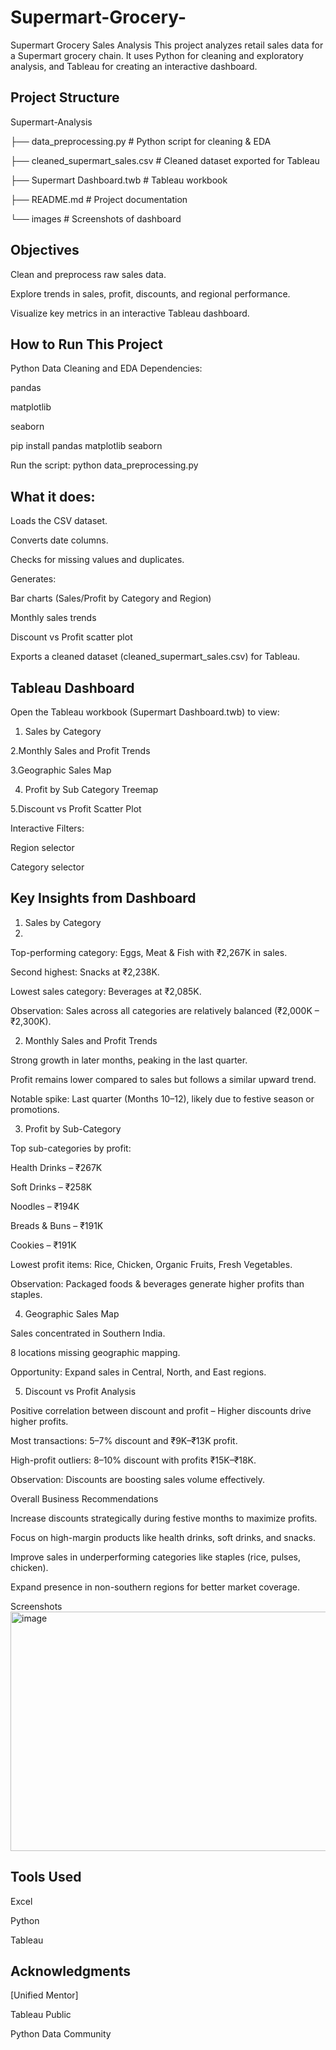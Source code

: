 # Supermart-Grocery-
Supermart Grocery Sales Analysis
This project analyzes retail sales data for a Supermart grocery chain.
It uses Python for cleaning and exploratory analysis, and Tableau for creating an interactive dashboard.

## Project Structure
Supermart-Analysis

  ├── data_preprocessing.py           # Python script for cleaning & EDA
  
  ├── cleaned_supermart_sales.csv     # Cleaned dataset exported for Tableau
  
  ├── Supermart Dashboard.twb         # Tableau workbook
  
  ├── README.md                       # Project documentation
  
  └── images                         # Screenshots of dashboard 

 ## Objectives
Clean and preprocess raw sales data.

Explore trends in sales, profit, discounts, and regional performance.

Visualize key metrics in an interactive Tableau dashboard.

## How to Run This Project
Python Data Cleaning and EDA
Dependencies:

pandas

matplotlib

seaborn

pip install pandas matplotlib seaborn

Run the script:
python data_preprocessing.py

## What it does:

Loads the CSV dataset.

Converts date columns.

Checks for missing values and duplicates.

Generates:

Bar charts (Sales/Profit by Category and Region)

Monthly sales trends

Discount vs Profit scatter plot

Exports a cleaned dataset (cleaned_supermart_sales.csv) for Tableau.

## Tableau Dashboard
Open the Tableau workbook (Supermart Dashboard.twb) to view:

1. Sales by Category
   
2.Monthly Sales and Profit Trends

3.Geographic Sales Map

4. Profit by Sub Category Treemap
   
5.Discount vs Profit Scatter Plot

Interactive Filters:

Region selector

Category selector

## Key Insights from Dashboard
1. Sales by Category
2. 
Top-performing category: Eggs, Meat & Fish with ₹2,267K in sales.

Second highest: Snacks at ₹2,238K.

Lowest sales category: Beverages at ₹2,085K.

Observation: Sales across all categories are relatively balanced (₹2,000K – ₹2,300K).

2. Monthly Sales and Profit Trends
   
Strong growth in later months, peaking in the last quarter.

Profit remains lower compared to sales but follows a similar upward trend.

Notable spike: Last quarter (Months 10–12), likely due to festive season or promotions.

3. Profit by Sub-Category
   
Top sub-categories by profit:

Health Drinks – ₹267K

Soft Drinks – ₹258K

Noodles – ₹194K

Breads & Buns – ₹191K

Cookies – ₹191K

Lowest profit items: Rice, Chicken, Organic Fruits, Fresh Vegetables.

Observation: Packaged foods & beverages generate higher profits than staples.

4. Geographic Sales Map
   
Sales concentrated in Southern India.

8 locations missing geographic mapping.

Opportunity: Expand sales in Central, North, and East regions.

5. Discount vs Profit Analysis
   
Positive correlation between discount and profit – Higher discounts drive higher profits.

Most transactions: 5–7% discount and ₹9K–₹13K profit.

High-profit outliers: 8–10% discount with profits ₹15K–₹18K.

Observation: Discounts are boosting sales volume effectively.

Overall Business Recommendations

Increase discounts strategically during festive months to maximize profits.

Focus on high-margin products like health drinks, soft drinks, and snacks.

Improve sales in underperforming categories like staples (rice, pulses, chicken).

Expand presence in non-southern regions for better market coverage.


Screenshots
<img width="831" height="383" alt="image" src="https://github.com/user-attachments/assets/58c6c347-a4ff-4dce-bee2-47a671aa7511" />


## Tools Used

Excel

Python 

Tableau

## Acknowledgments
[Unified Mentor]

Tableau Public

Python Data Community

